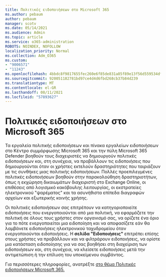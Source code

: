 ```yaml
---
title: Πολιτικές ειδοποιήσεων στο Microsoft 365
ms.author: pebaum
author: pebaum
manager: scotv
ms.date: 05/14/2021
ms.audience: Admin
ms.topic: article
ms.service: o365-administration
ROBOTS: NOINDEX, NOFOLLOW
localization_priority: Normal
ms.collection: Adm_O365
ms.custom:
- "9006571"
- "11243"
ms.openlocfilehash: 4bbdc8f9817655fec260e6f85de831a85f89e13f56d559534df68f79c5bed9a2
ms.sourcegitcommit: 920051182781bd97ce4d4d6fbd268cb37b84d239
ms.translationtype: MT
ms.contentlocale: el-GR
ms.lasthandoff: 08/11/2021
ms.locfileid: "57893627"
---
```

# <a name="alert-policies-in-microsoft-365"></a>Πολιτικές ειδοποιήσεων στο Microsoft 365

Τα εργαλεία πολιτικής ειδοποιήσεων και πίνακα εργαλείων ειδοποιήσεων στο Κέντρο συμμόρφωσης Microsoft 365 και την πύλη Microsoft 365 Defender βοηθούν τους διαχειριστές να δημιουργούν πολιτικές ειδοποιήσεων και, στη συνέχεια, να προβάλλουν τις ειδοποιήσεις που δημιουργούνται όταν οι χρήστες εκτελούν δραστηριότητες που ταιριάζουν με τις συνθήκες μιας πολιτικής ειδοποιήσεων. Πολλές προεπιλεγμένες πολιτικές ειδοποιήσεων βοηθούν στην παρακολούθηση δραστηριοτήτων, όπως η εκχώρηση δικαιωμάτων διαχειριστή στο Exchange Online, οι επιθέσεις από λογισμικό κακόβουλης λειτουργίας, οι εκστρατείες ηλεκτρονικού "ψαρέματος" και τα ασυνήθιστα επίπεδα διαγραφών αρχείων και εξωτερικής κοινής χρήσης.

Οι πολιτικές ειδοποιήσεων σας επιτρέπουν να κατηγοριοποιείτε ειδοποιήσεις που ενεργοποιούνται από μια πολιτική, να εφαρμόζετε την πολιτική σε όλους τους χρήστες στον οργανισμό σας, να ορίζετε ένα όριο για το πότε ενεργοποιείται μια ειδοποίηση και να αποφασίζετε εάν θα λαμβάνετε ειδοποιήσεις ηλεκτρονικού ταχυδρομείου όταν ενεργοποιούνται ειδοποιήσεις. Η **σελίδα "Ειδοποιήσεις"** επιτρέπει επίσης στους χρήστες να προβάλλουν και να φιλτράρουν ειδοποιήσεις, να ορίστε μια κατάσταση ειδοποίησης για να σας βοηθήσει στη διαχείριση των ειδοποιήσεων και, στη συνέχεια, να κλείσετε ειδοποιήσεις μετά την αντιμετώπιση ή την επίλυση του υποκείμενου συμβάντος.

Για περισσότερες πληροφορίες, ανατρέξτε [στο θέμα Πολιτικές ειδοποιήσεων Microsoft 365.](https://docs.microsoft.com/microsoft-365/compliance/alert-policies)
